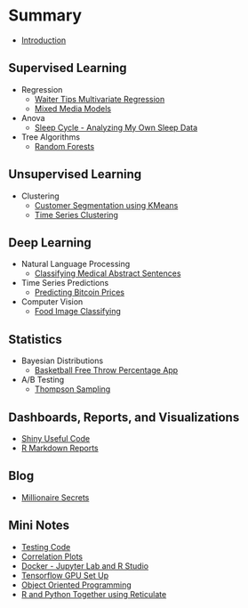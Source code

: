 # Summary

* [Introduction](README.md)

## Supervised Learning

* Regression
   * [Waiter Tips Multivariate Regression](/regression/WaiterTips.md)
   * [Mixed Media Models](/regression/mixed_media_model/mmm.md)
* Anova
   * [Sleep Cycle - Analyzing My Own Sleep Data](/anova/SleepCycle.md)
* Tree Algorithms
   * [Random Forests](/tree_algorithms/random_forest/random_forest_notes.md)
   
## Unsupervised Learning

* Clustering
   * [Customer Segmentation using KMeans](/clustering/kmeans/kmeans_customer_segmentation.md)
   * [Time Series Clustering](/clustering/time_series_clustering/time_series_clustering.md)

## Deep Learning

* Natural Language Processing
   * [Classifying Medical Abstract Sentences](/NLP/organize_medical_abstracts_NLP.md)
* Time Series Predictions
   * [Predicting Bitcoin Prices](/time_series/forecasting_bitcoin_prices.md)
* Computer Vision
   * [Food Image Classifying](/computer_vision/food_vision.md)

## Statistics

* Bayesian Distributions
   * [Basketball Free Throw Percentage App](/bayesian/BayesBball.md)
* A/B Testing
   * [Thompson Sampling](/ab_testing/thompson_sampling.md)
   
## Dashboards, Reports, and Visualizations

* [Shiny Useful Code](/dashboard_report_visualization/shiny/shiny_useful_code.md)
* [R Markdown Reports](/dashboard_report_visualization/r_markdown/r_markdown_reports.md)


## Blog

* [Millionaire Secrets](/blog/Millionaire.md)

## Mini Notes

* [Testing Code](/mini_notes/testing_code.md)
* [Correlation Plots](/mini_notes/correlation_plots.md)
* [Docker - Jupyter Lab and R Studio](/mini_notes/docker_jupyter_rstudio.md)
* [Tensorflow GPU Set Up](/mini_notes/gpu_tensorflow.md)
* [Object Oriented Programming](/mini_notes/oop.md)
* [R and Python Together using Reticulate](/mini_notes/reticulate.md)
